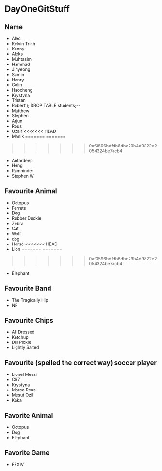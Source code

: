 # DayOneGitStuff

## Name

- Alec
- Kelvin Trinh
- Kenny
- Aleks
- Muhtasim
- Hammad
- Jinyeong
- Samin
- Henry
- Colin
- Haocheng
- Krystyna
- Tristan
- Robert'); DROP TABLE students;--
- Matthew
- Stephen
- Arjun
- Rous
- Uzair
<<<<<<< HEAD
- Manik
=======
=======
>>>>>>> 0af3596bdfdb6dbc29b4d9822e2054324be7acb4
- Antardeep
- Heng
- Ramninder
- Stephen W


## Favourite Animal

- Octopus
- Ferrets
- Dog
- Rubber Duckie
- Zebra
- Cat
- Wolf
- dog
- Horse
<<<<<<< HEAD
- Lion
=======
=======
>>>>>>> 0af3596bdfdb6dbc29b4d9822e2054324be7acb4
- Elephant


## Favourite Band

- The Tragically Hip
- NF

## Favourite Chips

- All Dressed
- Ketchup
- Dill Pickle
- Lightly Salted

## Favourite (spelled the correct way) soccer player

- Lionel Messi
- CR7
- Krystyna
- Marco Reus
- Mesut Ozil
- Kaka

## Favorite Animal

- Octopus
- Dog
- Elephant

## Favorite Game

- FFXIV
